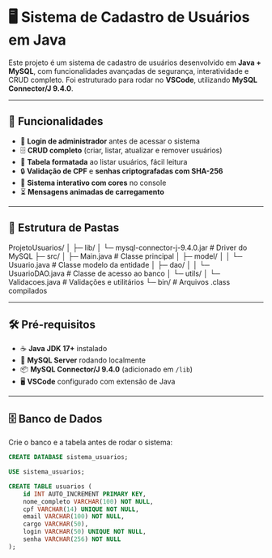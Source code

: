 # 🖥️ Sistema de Cadastro de Usuários em Java

Este projeto é um sistema de cadastro de usuários desenvolvido em **Java + MySQL**, com funcionalidades avançadas de segurança, interatividade e CRUD completo. Foi estruturado para rodar no **VSCode**, utilizando **MySQL Connector/J 9.4.0**.

---

## 🚀 Funcionalidades

- 🔑 **Login de administrador** antes de acessar o sistema  
- 🗄️ **CRUD completo** (criar, listar, atualizar e remover usuários)  
- 🧾 **Tabela formatada** ao listar usuários, fácil leitura  
- 🔒 **Validação de CPF** e **senhas criptografadas com SHA-256**  
- 🎨 **Sistema interativo com cores** no console  
- ⏳ **Mensagens animadas de carregamento**  

---

## 📂 Estrutura de Pastas

ProjetoUsuarios/
│
├─ lib/
│ └─ mysql-connector-j-9.4.0.jar # Driver do MySQL
├─ src/
│ ├─ Main.java # Classe principal
│ ├─ model/
│ │ └─ Usuario.java # Classe modelo da entidade
│ ├─ dao/
│ │ └─ UsuarioDAO.java # Classe de acesso ao banco
│ └─ utils/
│ └─ Validacoes.java # Validações e utilitários
└─ bin/ # Arquivos .class compilados


---

## 🛠️ Pré-requisitos

- ☕ **Java JDK 17+** instalado  
- 🐬 **MySQL Server** rodando localmente  
- 📦 **MySQL Connector/J 9.4.0** (adicionado em `/lib`)  
- 🖥️ **VSCode** configurado com extensão de Java  

---

## 🗄️ Banco de Dados

Crie o banco e a tabela antes de rodar o sistema:  

```sql
CREATE DATABASE sistema_usuarios;

USE sistema_usuarios;

CREATE TABLE usuarios (
    id INT AUTO_INCREMENT PRIMARY KEY,
    nome_completo VARCHAR(100) NOT NULL,
    cpf VARCHAR(14) UNIQUE NOT NULL,
    email VARCHAR(100) NOT NULL,
    cargo VARCHAR(50),
    login VARCHAR(50) UNIQUE NOT NULL,
    senha VARCHAR(256) NOT NULL
);
